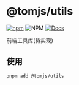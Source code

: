 # @tomjs/utils

[![npm](https://img.shields.io/npm/v/@tomjs/utils)](https://www.npmjs.com/package/@tomjs/utils) ![NPM](https://img.shields.io/npm/l/@tomjs/utils) [![Docs](https://www.paka.dev/badges/v0/cute.svg)](https://www.paka.dev/npm/@tomjs/utils)

前端工具库(待实现)

## 使用

```bash
pnpm add @tomjs/utils
```

